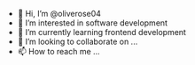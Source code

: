 - 👋 Hi, I’m @oliverose04
- 👀 I’m interested in software development 
- 🌱 I’m currently learning frontend development 
- 💞️ I’m looking to collaborate on ...
- 📫 How to reach me ...

<!---
oliverose04/oliverose04 is a ✨ special ✨ repository because its `README.md` (this file) appears on your GitHub profile.
You can click the Preview link to take a look at your changes.
--->
